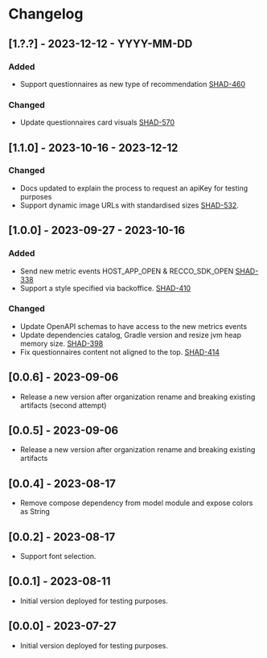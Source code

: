 # Changelog

## [1.?.?] - 2023-12-12 - YYYY-MM-DD

### Added

- Support questionnaires as new type of recommendation [SHAD-460](https://vilua.atlassian.net/browse/SHAD-460)

### Changed

- Update questionnaires card visuals [SHAD-570](https://vilua.atlassian.net/browse/SHAD-570)

## [1.1.0] - 2023-10-16 - 2023-12-12 

### Changed 
- Docs updated to explain the process to request an apiKey for testing purposes
- Support dynamic image URLs with standardised sizes [SHAD-532](https://vilua.atlassian.net/browse/SHAD-532).

## [1.0.0] - 2023-09-27 - 2023-10-16

### Added 
- Send new metric events HOST_APP_OPEN & RECCO_SDK_OPEN [SHAD-338](https://vilua.atlassian.net/browse/SHAD-338)
- Support a style specified via backoffice. [SHAD-410](https://vilua.atlassian.net/browse/SHAD-410)

### Changed 
- Update OpenAPI schemas to have access to the new metrics events
- Update dependencies catalog, Gradle version and resize jvm heap memory size. [SHAD-398](https://vilua.atlassian.net/browse/SHAD-398)
- Fix questionnaires content not aligned to the top. [SHAD-414](https://vilua.atlassian.net/browse/SHAD-414)  

## [0.0.6] - 2023-09-06

- Release a new version after organization rename and breaking existing artifacts (second attempt)

## [0.0.5] - 2023-09-06

- Release a new version after organization rename and breaking existing artifacts

## [0.0.4] - 2023-08-17

- Remove compose dependency from model module and expose colors as String

## [0.0.2] - 2023-08-17

- Support font selection.

## [0.0.1] - 2023-08-11

- Initial version deployed for testing purposes.

## [0.0.0] - 2023-07-27

- Initial version deployed for testing purposes.
